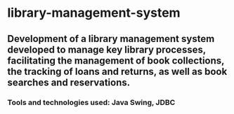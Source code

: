 # library-management-system

Development of a library management system developed to manage key library processes, facilitating the management of book collections, the tracking of loans and returns, as well as book searches and reservations.
---
### Tools and technologies used: Java Swing, JDBC
